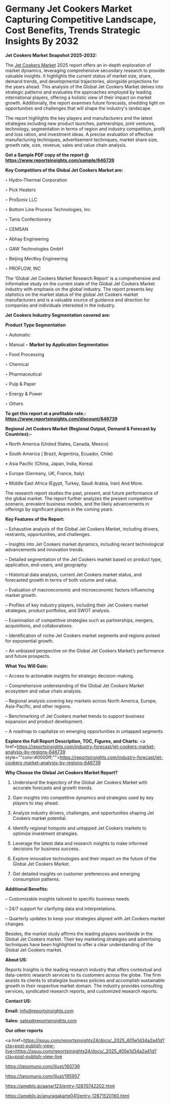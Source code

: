 # Germany Jet Cookers Market Capturing Competitive Landscape, Cost Benefits, Trends Strategic Insights By 2032

<strong>Jet Cookers Market Snapshot 2025-2032:</strong>

The <a href=https://www.reportsinsights.com/sample/646739>Jet Cookers Market</a> 2025 report offers an in-depth exploration of market dynamics, leveraging comprehensive secondary research to provide valuable insights. It highlights the current status of market size, share, demand trends, and developmental trajectories, alongside projections for the years ahead. This analysis of the Global Jet Cookers Market delves into strategic patterns and evaluates the approaches employed by leading international players, offering a holistic view of their impact on market growth. Additionally, the report examines future forecasts, shedding light on opportunities and challenges that will shape the industry's landscape.

The report highlights the key players and manufacturers and the latest strategies including new product launches, partnerships, joint ventures, technology, segmentation in terms of region and industry competition, profit and loss ration, and investment ideas. A precise evaluation of effective manufacturing techniques, advertisement techniques, market share size, growth rate, size, revenue, sales and value chain analysis.

<strong>Get a Sample PDF copy of the report @ <a href=https://www.reportsinsights.com/sample/646739 style=color:#0000ff;>https://www.reportsinsights.com/sample/646739</a></strong>

<strong>Key Competitors of the Global Jet Cookers Market are:</strong>

‣ Hydro-Thermal Corporation

‣ Pick Heaters

‣ ProSonix LLC

‣ Bottom Line Process Technologies, Inc

‣ Tanis Confectionery

‣ CEMSAN

‣ Abhay Engineering

‣ GAW Technologies GmbH

‣ Beijing MecKey Engineering

‣ PROFLOW, INC

The ‘Global Jet Cookers Market Research Report’ is a comprehensive and informative study on the current state of the Global Jet Cookers Market industry with emphasis on the global industry. The report presents key statistics on the market status of the global Jet Cookers market manufacturers and is a valuable source of guidance and direction for companies and individuals interested in the industry.

<strong>Jet Cookers Industry Segmentation covered are:</strong>

<strong>Product Type Segmentation</strong>

‣ Automatic

‣ Manual
‣ 
<strong>Market by Application Segmentation</strong>

‣ Food Processing

‣ Chemical

‣ Pharmaceutical

‣ Pulp & Paper

‣ Energy & Power

‣ Others

<strong>To get this report at a profitable rate.: <a href=https://www.reportsinsights.com/discount/646739 style=color:#0000ff;>https://www.reportsinsights.com/discount/646739</a></strong>

<strong>Regional Jet Cookers Market (Regional Output, Demand &amp; Forecast by Countries):-</strong>

• North America (United States, Canada, Mexico)

• South America ( Brazil, Argentina, Ecuador, Chile)

• Asia Pacific (China, Japan, India, Korea)

• Europe (Germany, UK, France, Italy)

• Middle East Africa (Egypt, Turkey, Saudi Arabia, Iran) And More.

The research report studies the past, present, and future performance of the global market. The report further analyzes the present competitive scenario, prevalent business models, and the likely advancements in offerings by significant players in the coming years.

<strong>Key Features of the Report:</strong>

– Exhaustive analysis of the Global Jet Cookers Market, including drivers, restraints, opportunities, and challenges.

– Insights into Jet Cookers market dynamics, including recent technological advancements and innovation trends.

– Detailed segmentation of the Jet Cookers market based on product type, application, end-users, and geography.

– Historical data analysis, current Jet Cookers market status, and forecasted growth in terms of both volume and value.

– Evaluation of macroeconomic and microeconomic factors influencing market growth.

– Profiles of key industry players, including their Jet Cookers market strategies, product portfolios, and SWOT analysis.

– Examination of competitive strategies such as partnerships, mergers, acquisitions, and collaborations.

– Identification of niche Jet Cookers market segments and regions poised for exponential growth.

– An unbiased perspective on the Global Jet Cookers Market’s performance and future prospects.

<strong>What You Will Gain:</strong>

– Access to actionable insights for strategic decision-making.

– Comprehensive understanding of the Global Jet Cookers Market ecosystem and value chain analysis.

– Regional analysis covering key markets across North America, Europe, Asia-Pacific, and other regions.

– Benchmarking of Jet Cookers market trends to support business expansion and product development.

– A roadmap to capitalize on emerging opportunities in untapped segments.

<strong>Explore the Full Report Description, TOC, Figures, and Charts:</strong>
<a href=https://reportsinsights.com/industry-forecast/jet-cookers-market-analysis-by-regions-646739 style=""color:#0000ff;"">https://reportsinsights.com/industry-forecast/jet-cookers-market-analysis-by-regions-646739</a>

<strong>Why Choose the Global Jet Cookers Market Report?</strong>

1. Understand the trajectory of the Global Jet Cookers Market with accurate forecasts and growth trends.

2. Gain insights into competitive dynamics and strategies used by key players to stay ahead.

3. Analyze industry drivers, challenges, and opportunities shaping Jet Cookers market potential.

4. Identify regional hotspots and untapped Jet Cookers markets to optimize investment strategies.

5. Leverage the latest data and research insights to make informed decisions for business success.

6. Explore innovative technologies and their impact on the future of the Global Jet Cookers Market.

7. Get detailed insights on customer preferences and emerging consumption patterns.

<strong>Additional Benefits:</strong>

– Customizable insights tailored to specific business needs.

– 24/7 support for clarifying data and interpretations.

– Quarterly updates to keep your strategies aligned with Jet Cookers market changes.

Besides, the market study affirms the leading players worldwide in the Global Jet Cookers market. Their key marketing strategies and advertising techniques have been highlighted to offer a clear understanding of the Global Jet Cookers market.

<strong><strong>About US</strong>:</strong>

Reports Insights is the leading research industry that offers contextual and data-centric research services to its customers across the globe. The firm assists its clients to strategize business policies and accomplish sustainable growth in their respective market domain. The industry provides consulting services, syndicated research reports, and customized research reports.

<strong>Contact US:</strong>

<p class=><b>Email:</b> <a href=mailto:info@reportsinsights.com>info@reportsinsights.com</a></p>
<p class=><b>Sales:</b> <a href=mailto:sales@reportsinsights.com>sales@reportsinsights.com</a></p>

<strong>Our other reports</strong>

<a href=https://issuu.com/reportsinsights24/docs/_2025_405e1d34a2a41d?cta=post-publish-view-live>https://issuu.com/reportsinsights24/docs/_2025_405e1d34a2a41d?cta=post-publish-view-live</a>

<a href=https://tanomuno.com/illust/160736>https://tanomuno.com/illust/160736</a>

<a href=https://tanomuno.com/illust/195957>https://tanomuno.com/illust/195957</a>

<a href=https://ameblo.jp/aanar123/entry-12870742202.html>https://ameblo.jp/aanar123/entry-12870742202.html</a>

<a href=https://ameblo.jp/anuragakarte041/entry-12871520160.html>https://ameblo.jp/anuragakarte041/entry-12871520160.html</a>
